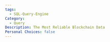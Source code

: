 ```yaml
---
tags:
  - SQL-Query-Engine
Category:
  - Query
Description: The Most Reliable Blockchain Data
Personal Choices: false
---
```

